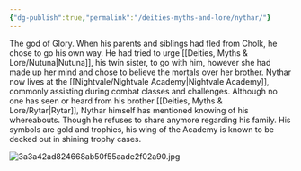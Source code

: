 ```yaml
---
{"dg-publish":true,"permalink":"/deities-myths-and-lore/nythar/"}
---
```



The god of Glory. When his parents and siblings had fled from Cholk, he chose to go his own way. He had tried to urge [[Deities, Myths & Lore/Nutuna\|Nutuna]], his twin sister, to go with him, however she had made up her mind and chose to believe the mortals over her brother. Nythar now lives at the [[Nightvale/Nightvale Academy\|Nightvale Academy]], commonly assisting during combat classes and challenges. Although no one has seen or heard from his brother [[Deities, Myths & Lore/Rytar\|Rytar]], Nythar himself has mentioned knowing of his whereabouts. Though he refuses to share anymore regarding his family. His symbols are gold and trophies, his wing of the Academy is known to be decked out in shining trophy cases.

![3a3a42ad824668ab50f55aade2f02a90.jpg](/img/user/Images/3a3a42ad824668ab50f55aade2f02a90.jpg)